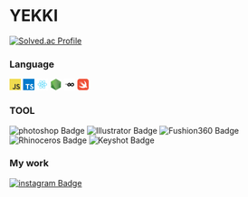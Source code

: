 # YEKKI 

[![Solved.ac Profile](http://mazassumnida.wtf/api/v2/generate_badge?boj=cyc6264)](https://solved.ac/cyc6264/)  


### Language
<code><img height="20" src="https://raw.githubusercontent.com/github/explore/80688e429a7d4ef2fca1e82350fe8e3517d3494d/topics/javascript/javascript.png"></code>
<code><img height="20" src="https://raw.githubusercontent.com/github/explore/80688e429a7d4ef2fca1e82350fe8e3517d3494d/topics/typescript/typescript.png"></code>
<code><img height="20" src="https://raw.githubusercontent.com/github/explore/80688e429a7d4ef2fca1e82350fe8e3517d3494d/topics/react/react.png"></code>
<code><img height="20" src="https://raw.githubusercontent.com/github/explore/80688e429a7d4ef2fca1e82350fe8e3517d3494d/topics/nodejs/nodejs.png"></code>
<code><img height="20" src="https://raw.githubusercontent.com/github/explore/80688e429a7d4ef2fca1e82350fe8e3517d3494d/topics/go/go.png"></code>
<code><img height="20" src="https://raw.githubusercontent.com/github/explore/80688e429a7d4ef2fca1e82350fe8e3517d3494d/topics/swift/swift.png"></code>

### TOOL
![photoshop Badge](https://img.shields.io/badge/photoshop-31A8FF?style=flat&logo=Adobe%20Photoshop&logoColor=white) ![Illustrator Badge](https://img.shields.io/badge/Illustrator-FF9A00?style=flat&logo=Adobe%20Illustrator&logoColor=white) ![Fushion360 Badge](https://img.shields.io/badge/Fushion360-801010?style=flat&logo=Fushion360&logoColor=white) ![Rhinoceros Badge](https://img.shields.io/badge/Rhinoceros-801010?style=flat&logo=Rhinoceros&logoColor=white) ![Keyshot Badge](https://img.shields.io/badge/Keyshot-801010?style=flat&logo=Keyshot&logoColor=white)


### My work
[![instagram Badge](https://img.shields.io/badge/Instagram-D14836?style=flat&logo=Instagram&logoColor=white)](https://www.instagram.com/yekki_work)
